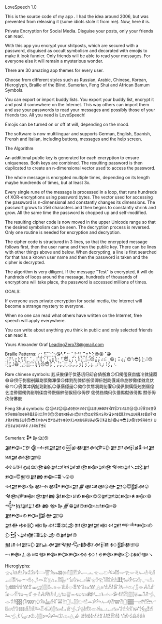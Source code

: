 LoveSpeech 1.0

This is the source code of ​​my app <LoveSpeech>. I had the idea around 2006, but was prevented from releasing it (some idiots stole it from me). Now, here it is.

Private Encryption for Social Media. Disguise your posts, only your friends can read.

With this app you encrypt your shitposts, which are secured with a password, disguised as occult symbolism and decorated with emojis to make it look funnier. Only friends will be able to read your messages. For everyone else it will remain a mysterious wonder.

There are 30 amazing app themes for every user.

Choose from different styles such as Russian, Arabic, Chinese, Korean, Hieroglyph, Braille of the Blind, Sumerian, Feng Shui and African Bamum Symbols.

You can export or import buddy lists. You export your buddy list, encrypt it and post it somewhere on the Internet. This way others can import them and use your passwords to read your messages and possibly those of your friends too. All you need is LoveSpeech!

Emojis can be turned on or off at will, depending on the mood.

The software is now multilinguar and supports German, English, Spanish, Frensh and Italian, including buttons, messages and the help screen.

The Algorithm

An additional public key is generated for each encryption to ensure uniqueness.
Both keys are combined. The resulting password is then duplicated to create an n-dimensional vector used to access the password.

The whole message is encrypted multiple times, depending on its length maybe hundrends of times, but at least 3x.

Every single rune of the message is processed in a loop, that runs hundreds of XOR-encryptions using password bytes. The vector used for accessing the password is n-dimensional and constantly changes its dimensions. The passwort grows to 256 characters and then begins to constantly shrink and grow. All the same time the password is chopped up and self-modified.

The resulting cipher code is now moved in the upper Unicode range so that the desired symbolism can be seen. The decryption process is reversed. Only one routine is needed for encryption and decryption.

The cipher code is structured in 3 lines, so that the encrypted message follows first, then the user name and then the public key. There can be lines with other things above and below. When decrypting, a line is first searched for that has a known user name and then the password is taken and the cipher is decrypted.

The algorithm is very diligent. If the message "Test" is encrypted, it will do hundreds of loops around the message, hundreds of thousands of encryptions will take place, the password is accessed millions of times.

GOALS:

If everyone uses private encryption for social media, the Internet will become a strange mystery to everyone.

When no one can read what others have written on the Internet, free speech will apply everywhere.

You can write about anything you think in public and only selected friends can read it.

Yours
Alexander Graf
LeadingZero78@gmail.com

Braille Patterns:
⡔⡂⣯⣉⣊⣢😘⠣⢋⡒⠈⡸⢚⣇⣉⡶⣓⢕😔😝⠈😀⣪⠟⠣⣖⣗⢫⢿⣁⢁⢄⢏⢿⡑⢘⢤⣶⢷⡂⢋😇⣄⡍⢅⠷⣕⣸⠬😒⣬⡬⠴⠮⢀😃⡆⠭⢴⡌😉⠳😎⡧⣗⠼😔⢞⣯⠼😆⢈⣔⢽⡮⠭⢷⢳😒😇⡯
⡁⡬⡥⡸⡡⡮⡤⡥⡲⡇⡲⡡⡦
⡴⠳⡴⠸⡪⡄⠢

Rare chinese symbols:
㓳㓇㑓㑿㐿㑀㐞㓛㐶㓪㒲㑪㑜㒪😑㐰㒔㒘㐮㐭㒩㓆㓄㒓㓘😅😃㑔㐵㓿㑳㓬㒹㓾㑯㒧㓖㒉😒㑧㓻㓦㑛㑞㑜㑨㑢㐼㓳㓾㒝㓕😝㓺㑕㒧㑱㓄㐬㐲😆㓁😏㒀㒒㓑㑂㓩㓶㓷㑟😌㒅㒂㒚㒾😕㑃😙㐲㐡㓊㓾㓥㒛😒㑨㑉㒜㒖㑶㓨㓺㒑㑫㐈㓐㑖㒊㒔㐻㓰㓵㑱㐭㑖㒌㒑㑖㓢㑨㑻😘㑄㑩
㑁㑬㑇㑲㐷㐲㑤㑥㑬㑵㑸㑥
㐩㐿㑄㐸㑏㑣㑓

Feng Shui symbols:
😊😔ꂑꂰ😉😛ꀷꃪꃩꀯꃛꂗꁮꁍ😌ꀾꁕꁂꁏꁶꃐꃰꁟꃥꂂꃢꃈꂗꀾꁨ😒😍ꂰꀰꀰꂄꀥꂭꃙꁈꂩꁆꂮꁙꃲꃨꂻꂔꁭꂉꂾꁀꃳꀪꀢꂸꂺ😔😚ꁖꁣꁠꂲꂽꀿ😍ꂫꃖ😙ꀠꂇꁇꁰꂀꂢꁭꃡꀶꀲꀈꂦꁾꀦꂯꂸꂚꀾꁂꀫꂺꀲꁵꂉꀵꁺꁠꂿꃙꁜꁉꃮꃉꀭꁁꀦ😕😎ꃵꂀꂮꃞꃴꀟꃠꀟꀸꃯꃘꁒꃪꃂꃣꀮꃗꃑꂹꂙꃫꂹꂠꀷ😘ꀪꂒꀶꂭꀣ😄ꂽꁥ😎ꀤꁂ😛ꀞꃂꁃꃫꂔꀡꂛ
ꁁꁬꁇꁲꀷꀲꁤꁯꁯꁭ
ꁴꀲꁄꁱꁺꁅꁰ

Sumerian:
𒀯𒂛𒀬😕𒃍𒁚𒁋𒃯𒁄𒂙𒃌𒃢𒀪𒁻𒂊𒂯𒃗𒀣𒂈𒃿𒃦𒂅𒀤𒃭𒂊𒀮𒀵𒂾𒀈𒃡𒀦𒂫𒃞😝𒁵𒂉𒁕𒁆𒀬𒂤𒂵𒃈𒁼𒀈𒃋𒂙𒂣𒁦𒃄𒂧𒃸𒀷𒃅𒃵𒃶𒃛𒁩😇𒂑😚𒃂𒂶𒁢𒃮𒀺😜😌𒀵𒃢𒁝𒂛𒂪𒁄𒂪𒀯𒁟𒃣𒁂𒂱𒁼𒂤😘𒀟𒂽😐😇𒂌𒀦😜𒃸𒂱𒂈𒁜𒂩𒂸𒂶𒁐𒁘𒂉𒁓𒁜😋😗𒃐𒃜𒀬𒁚𒀭𒁩😄𒀱𒂖𒃝𒂷𒀟𒂶𒀲𒂛𒁂😁𒃨😏𒁭𒁺𒁞😄𒃎𒁤𒁓𒁣𒂌𒀟𒃫😋𒃁𒀟𒂔𒃼𒀩𒂛𒀠𒃮𒀬𒂁𒁕𒂫𒃎𒃩𒀩𒀴𒃙𒁹𒀰𒁟𒁓𒁷𒁻𒀺𒃌𒁿𒃮𒁉𒂁😉𒃏𒃔😕𒂐𒂚𒀴𒃂𒃾𒃀𒀿𒀡𒃆𒃸𒂏𒂝𒁃𒀣𒃭𒀾𒁴𒂌𒂯𒁳😑
𒁁𒁬𒁇𒁲𒀷𒀲𒁢𒁥𒁡𒁵𒁴𒁹
𒀪𒁞𒁦𒁷𒁸𒀲𒀺

Hieroglyphs:
𓁿𓃉𓃡𓃕𓃦𓁘𓃘𓀥𓂪𓂳𓁋𓃬𓃌𓂆𓁶𓁢𓂯𓁡𓀂𓂷𓂜𓁿𓂋𓂬𓃜𓀨𓂌𓂀𓂌𓂙𓂤𓁜𓂙𓁚𓂢𓀨𓃓𓂧𓁛𓂇𓁊𓁻𓁏𓂆𓂛𓂄𓀨𓃱𓂐𓃩𓃥𓂠𓀬𓁿𓀾𓂀𓀢𓀨𓀀𓁜𓃄𓃽𓀛𓃯𓀾𓂇𓁸𓁝𓂂𓃩𓃎𓀜𓁍𓃍𓁤𓁾𓃸𓂰𓁯𓂄𓁶𓁹𓀃𓁕𓂍𓁱𓃋𓁋𓃬𓃍𓂻𓁶𓀽𓀵𓁥𓀑𓁋𓂥𓂫𓃂𓁻𓀻𓀭𓀊𓃠𓂌𓁡𓃽𓁸𓁄𓁿𓁢𓀻𓀖𓁬𓁟𓁧𓂻𓃒𓂳𓂎𓃯𓃒𓁖𓃊𓃾𓂢𓂥𓂌𓀑𓁂𓀮𓁠𓂶𓂔𓁾𓀢𓁳𓂿𓁼𓀟𓁇𓃑𓂆𓀢𓃏𓂆𓂘𓃘𓃳𓀵𓁄𓀬𓁞𓃂𓂁𓂯𓂬𓀰𓂎𓀂𓃢𓂤𓂖𓁟𓃍𓁟𓃂𓃑𓂸𓁧𓀱𓃣𓂐𓀧𓁶𓁗𓀝𓃎𓁑𓁟𓀆𓃛𓁠𓃰𓂯𓃽𓁧𓂁𓀀𓂿𓀕𓂗𓁬𓀗𓂫𓁃𓂞𓂝𓃒𓁋𓁛𓀜𓁅𓃖𓁙𓃶𓁰𓁫𓃢𓂿𓀤𓃲𓂊𓂈𓁘𓂑𓂰𓀒𓃗𓃢𓀪𓃆𓂽𓀉
𓁁𓁬𓁇𓁲𓀷𓀲𓁤𓁥𓁳𓁰𓁡𓁩𓁲
𓀰𓁭𓁉𓁎𓁢𓁓𓁆


